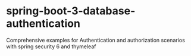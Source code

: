 # spring-boot-3-database-authentication
Comprehensive examples for Authentication and authorization scenarios with spring security 6 and thymeleaf
